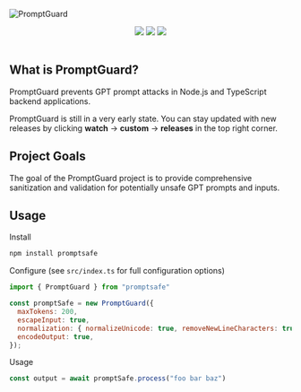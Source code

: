 ![PromptGuard](https://i.imgur.com/AHnNmDW.png)

<div align="center">
  <a href="https://github.com/GPTSafe/PromptGuard/blob/main/CONTRIBUTING.md"><img src="https://img.shields.io/badge/PRs-welcome-brightgreen.svg" /></a>
  <a href="https://github.com/GPTSafe/PromptGuard/blob/main/LICENSE"><img src="https://img.shields.io/badge/license-Apache%202-blue" /></a>
    <a href="https://www.npmjs.com/package/@gptsafe/promptguard"><img src="https://img.shields.io/npm/v/@gptsafe/promptguard" /></a>
  <br />
  <br />
</div>

## What is PromptGuard?
PromptGuard prevents GPT prompt attacks in Node.js and TypeScript backend applications.

PromptGuard is still in a very early state. You can stay updated with new releases by clicking **watch** -> **custom** -> **releases** in the top right corner.

## Project Goals
The goal of the PromptGuard project is to provide comprehensive sanitization and validation for potentially unsafe GPT prompts and inputs. 

## Usage
Install 
```sh
npm install promptsafe
```
Configure (see `src/index.ts` for full configuration options)
```js
import { PromptGuard } from "promptsafe"

const promptSafe = new PromptGuard({
  maxTokens: 200,
  escapeInput: true,
  normalization: { normalizeUnicode: true, removeNewLineCharacters: true },
  encodeOutput: true,
});
```
Usage
```js
const output = await promptSafe.process("foo bar baz")
```